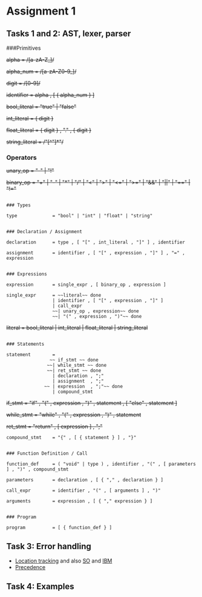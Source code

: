 # Assignment 1

## Tasks 1 and 2: AST, lexer, parser


###Primitives

~~alpha            = /[a-zA-Z_]/~~

~~alpha_num        = /[a-zA-Z0-9_]/~~

~~digit            = /[0-9]/~~

~~identifier       = alpha , [ { alpha_num } ]~~

~~bool_literal     = "true" | "false"~~

~~int_literal      = { digit }~~

~~float_literal    = { digit } , "." , { digit }~~

~~string_literal   = /"[^"]*"/~~


### Operators

~~unary_op         = "-" | "!"~~

~~binary_op        = "+"  | "-" | "*" | "/" 
                 | "<"  | ">" | "<=" | ">=" 
                 | "&&" | "||" 
                 | "==" | "!="~~
```

### Types

type             = "bool" | "int" | "float" | "string"


### Declaration / Assignment

declaration      = type , [ "[" , int_literal , "]" ] , identifier

assignment       = identifier , [ "[" , expression , "]" ] , "=" , expression


### Expressions

expression       = single_expr , [ binary_op , expression ]

single_expr      = ~~literal~~ done
                 | identifier , [ "[" , expression , "]" ]
                 | call_expr
                 ~~| unary_op , expression~~ done
                 ~~| "(" , expression , ")"~~ done
```
~~literal          = bool_literal
                 | int_literal
                 | float_literal
                 | string_literal~~
```

### Statements

statement        = 
                ~~ if_stmt ~~ done
               ~~| while_stmt ~~ done
               ~~| ret_stmt ~~ done
                 | declaration , ";"
                 | assignment  , ";"
              ~~ | expression  , ";"~~ done
                 | compound_stmt
```
~~if_stmt          = "if" , "(" , expression , ")" , statement , [ "else" , statement ]~~

~~while_stmt       = "while" , "(" , expression , ")" , statement~~

~~ret_stmt         = "return" , [ expression ] , ";"~~
```
compound_stmt    = "{" , [ { statement } ] , "}"


### Function Definition / Call

function_def     = ( "void" | type ) , identifier , "(" , [ parameters ] , ")" , compound_stmt

parameters       = declaration , [ { "," , declaration } ]

call_expr        = identifier , "(" , [ arguments ] , ")"

arguments        = expression , [ { "," expression } ]


### Program

program          = [ { function_def } ]
```

## Task 3: Error handling
- [Location tracking](https://www.gnu.org/software/bison/manual/html_node/Tracking-Locations.html#Tracking-Locations)
  and also [SO](https://stackoverflow.com/questions/22407730/bison-line-number-included-in-the-error-messages) and [IBM](https://www.ibm.com/developerworks/library/l-flexbison/index.html)
- [Precedence](https://www.gnu.org/software/bison/manual/html_node/Precedence.html#Precedence)

## Task 4: Examples
